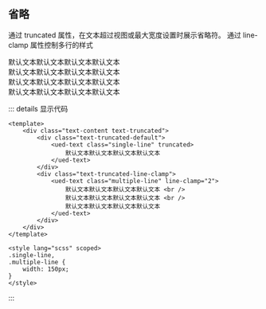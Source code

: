 ## 省略

通过 truncated 属性，在文本超过视图或最大宽度设置时展示省略符。
通过 line-clamp 属性控制多行的样式

<div class="common-content text-content text-truncated">
  <div class="text-truncated-default">
    <ued-text class="single-line" truncated>
      默认文本默认文本默认文本默认文本
    </ued-text>
  </div>
  <div class="text-truncated-line-clamp">
    <ued-text class="multiple-line" line-clamp="2">
      默认文本默认文本默认文本默认文本 <br />
      默认文本默认文本默认文本默认文本 <br />
      默认文本默认文本默认文本默认文本
    </ued-text>
  </div>
</div>

<style lang="scss" scoped>
.text-truncated-default > .single-line,
.text-truncated-line-clamp > .multiple-line {
	width: 150px;
}
</style>

::: details 显示代码

```vue
<template>
	<div class="text-content text-truncated">
		<div class="text-truncated-default">
			<ued-text class="single-line" truncated>
				默认文本默认文本默认文本默认文本
			</ued-text>
		</div>
		<div class="text-truncated-line-clamp">
			<ued-text class="multiple-line" line-clamp="2">
				默认文本默认文本默认文本默认文本 <br />
				默认文本默认文本默认文本默认文本 <br />
				默认文本默认文本默认文本默认文本
			</ued-text>
		</div>
	</div>
</template>

<style lang="scss" scoped>
.single-line,
.multiple-line {
	width: 150px;
}
</style>
```

:::
